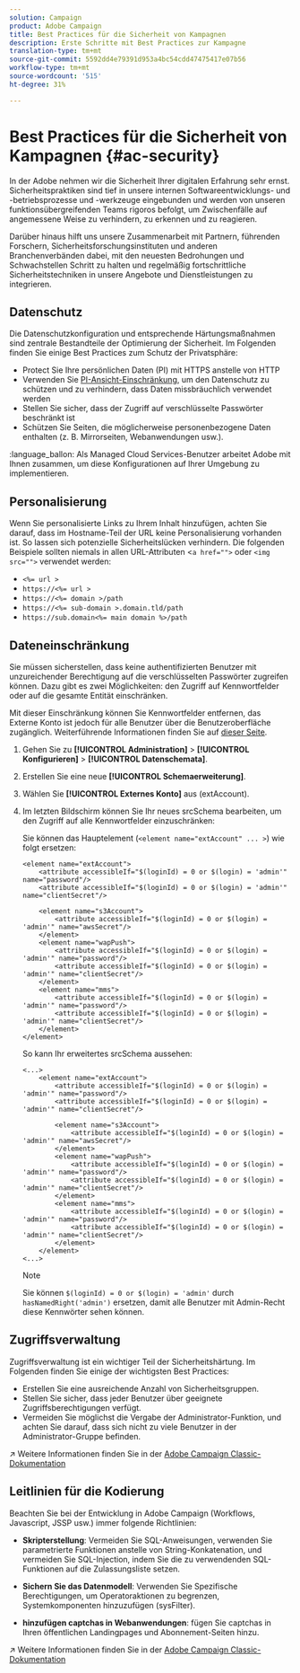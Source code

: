```yaml
---
solution: Campaign
product: Adobe Campaign
title: Best Practices für die Sicherheit von Kampagnen
description: Erste Schritte mit Best Practices zur Kampagne
translation-type: tm+mt
source-git-commit: 5592dd4e79391d953a4bc54cdd47475417e07b56
workflow-type: tm+mt
source-wordcount: '515'
ht-degree: 31%

---
```


# Best Practices für die Sicherheit von Kampagnen {#ac-security}

In der Adobe nehmen wir die Sicherheit Ihrer digitalen Erfahrung sehr ernst. Sicherheitspraktiken sind tief in unsere internen Softwareentwicklungs- und -betriebsprozesse und -werkzeuge eingebunden und werden von unseren funktionsübergreifenden Teams rigoros befolgt, um Zwischenfälle auf angemessene Weise zu verhindern, zu erkennen und zu reagieren.

Darüber hinaus hilft uns unsere Zusammenarbeit mit Partnern, führenden Forschern, Sicherheitsforschungsinstituten und anderen Branchenverbänden dabei, mit den neuesten Bedrohungen und Schwachstellen Schritt zu halten und regelmäßig fortschrittliche Sicherheitstechniken in unsere Angebote und Dienstleistungen zu integrieren.

## Datenschutz

Die Datenschutzkonfiguration und entsprechende Härtungsmaßnahmen sind zentrale Bestandteile der Optimierung der Sicherheit. Im Folgenden finden Sie einige Best Practices zum Schutz der Privatsphäre:

* Protect Sie Ihre persönlichen Daten (PI) mit HTTPS anstelle von HTTP
* Verwenden Sie [PI-Ansicht-Einschränkung](../dev/restrict-pi-view.md), um den Datenschutz zu schützen und zu verhindern, dass Daten missbräuchlich verwendet werden
* Stellen Sie sicher, dass der Zugriff auf verschlüsselte Passwörter beschränkt ist
* Schützen Sie Seiten, die möglicherweise personenbezogene Daten enthalten (z. B. Mirrorseiten, Webanwendungen usw.).

:language_ballon: Als Managed Cloud Services-Benutzer arbeitet Adobe mit Ihnen zusammen, um diese Konfigurationen auf Ihrer Umgebung zu implementieren.

## Personalisierung            

Wenn Sie personalisierte Links zu Ihrem Inhalt hinzufügen, achten Sie darauf, dass im Hostname-Teil der URL keine Personalisierung vorhanden ist. So lassen sich potenzielle Sicherheitslücken verhindern. Die folgenden Beispiele sollten niemals in allen URL-Attributen &lt;`a href="">` oder `<img src="">` verwendet werden:

* `<%= url >`
* `https://<%= url >`
* `https://<%= domain >/path`
* `https://<%= sub-domain >.domain.tld/path`
* `https://sub.domain<%= main domain %>/path`

## Dateneinschränkung

Sie müssen sicherstellen, dass keine authentifizierten Benutzer mit unzureichender Berechtigung auf die verschlüsselten Passwörter zugreifen können. Dazu gibt es zwei Möglichkeiten: den Zugriff auf Kennwortfelder oder auf die gesamte Entität einschränken.

Mit dieser Einschränkung können Sie Kennwortfelder entfernen, das Externe Konto ist jedoch für alle Benutzer über die Benutzeroberfläche zugänglich. Weiterführende Informationen finden Sie auf [dieser Seite](../dev/restrict-pi-view.md).

1. Gehen Sie zu **[!UICONTROL Administration]** > **[!UICONTROL Konfigurieren]** > **[!UICONTROL Datenschemata]**.

1. Erstellen Sie eine neue **[!UICONTROL Schemaerweiterung]**.

1. Wählen Sie **[!UICONTROL Externes Konto]** aus (extAccount).

1. Im letzten Bildschirm können Sie Ihr neues srcSchema bearbeiten, um den Zugriff auf alle Kennwortfelder einzuschränken:

   Sie können das Hauptelement (`<element name="extAccount" ... >`) wie folgt ersetzen:

   ```
   <element name="extAccount">
       <attribute accessibleIf="$(loginId) = 0 or $(login) = 'admin'" name="password"/>
       <attribute accessibleIf="$(loginId) = 0 or $(login) = 'admin'" name="clientSecret"/>
   
       <element name="s3Account">
           <attribute accessibleIf="$(loginId) = 0 or $(login) = 'admin'" name="awsSecret"/>
       </element>
       <element name="wapPush">
           <attribute accessibleIf="$(loginId) = 0 or $(login) = 'admin'" name="password"/>
           <attribute accessibleIf="$(loginId) = 0 or $(login) = 'admin'" name="clientSecret"/>
       </element>
       <element name="mms">
           <attribute accessibleIf="$(loginId) = 0 or $(login) = 'admin'" name="password"/>
           <attribute accessibleIf="$(loginId) = 0 or $(login) = 'admin'" name="clientSecret"/>
       </element>
   </element>
   ```

   So kann Ihr erweitertes srcSchema aussehen:

   ```
   <...>
       <element name="extAccount">
           <attribute accessibleIf="$(loginId) = 0 or $(login) = 'admin'" name="password"/>
           <attribute accessibleIf="$(loginId) = 0 or $(login) = 'admin'" name="clientSecret"/>
   
           <element name="s3Account">
               <attribute accessibleIf="$(loginId) = 0 or $(login) = 'admin'" name="awsSecret"/>
           </element>
           <element name="wapPush">
               <attribute accessibleIf="$(loginId) = 0 or $(login) = 'admin'" name="password"/>
               <attribute accessibleIf="$(loginId) = 0 or $(login) = 'admin'" name="clientSecret"/>
           </element>
           <element name="mms">
               <attribute accessibleIf="$(loginId) = 0 or $(login) = 'admin'" name="password"/>
               <attribute accessibleIf="$(loginId) = 0 or $(login) = 'admin'" name="clientSecret"/>
           </element>
       </element>
   <...> 
   ```

   >[!NOTE]
   >
   >Sie können `$(loginId) = 0 or $(login) = 'admin'` durch `hasNamedRight('admin')` ersetzen, damit alle Benutzer mit Admin-Recht diese Kennwörter sehen können.


## Zugriffsverwaltung

Zugriffsverwaltung ist ein wichtiger Teil der Sicherheitshärtung. Im Folgenden finden Sie einige der wichtigsten Best Practices:

* Erstellen Sie eine ausreichende Anzahl von Sicherheitsgruppen.
* Stellen Sie sicher, dass jeder Benutzer über geeignete Zugriffsberechtigungen verfügt.
* Vermeiden Sie möglichst die Vergabe der Administrator-Funktion, und achten Sie darauf, dass sich nicht zu viele Benutzer in der Administrator-Gruppe befinden.

:arrow_upper_right: Weitere Informationen finden Sie in der [Adobe Campaign Classic-Dokumentation](https://experienceleague.adobe.com/docs/campaign-classic/using/installing-campaign-classic/security-privacy/access-management.html?lang=en#webapp-operator)

## Leitlinien für die Kodierung

Beachten Sie bei der Entwicklung in Adobe Campaign (Workflows, Javascript, JSSP usw.) immer folgende Richtlinien:

* **Skripterstellung**: Vermeiden Sie SQL-Anweisungen, verwenden Sie parametrierte Funktionen anstelle von String-Konkatenation, und vermeiden Sie SQL-Injection, indem Sie die zu verwendenden SQL-Funktionen auf die Zulassungsliste setzen.

* **Sichern Sie das Datenmodell**: Verwenden Sie Spezifische Berechtigungen, um Operatoraktionen zu begrenzen, Systemkomponenten hinzuzufügen (sysFilter).

* **hinzufügen captchas in Webanwendungen**: fügen Sie captchas in Ihren öffentlichen Landingpages und Abonnement-Seiten hinzu.

:arrow_upper_right: Weitere Informationen finden Sie in der [Adobe Campaign Classic-Dokumentation](https://experienceleague.adobe.com/docs/campaign-classic/using/installing-campaign-classic/security-privacy/scripting-coding-guidelines.html?lang=en#installing-campaign-classic)
